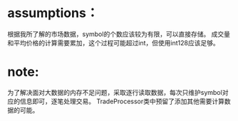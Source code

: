 # assumptions：
根据我所了解的市场数据，symbol的个数应该较为有限，可以直接存储。
成交量和平均价格的计算需要累加，这个过程可能超过int，但使用int128应该足够。
# note:
为了解决面对大数据的内存不足问题，采取逐行读取数据，每次只维护symbol对应的信息即可，逐笔处理交易。
TradeProcessor类中预留了添加其他需要计算数据的可能。

